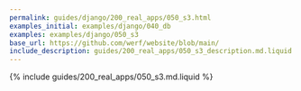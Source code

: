 ```yaml
---
permalink: guides/django/200_real_apps/050_s3.html
examples_initial: examples/django/040_db
examples: examples/django/050_s3
base_url: https://github.com/werf/website/blob/main/
include_description: guides/200_real_apps/050_s3_description.md.liquid
---
```


{% include guides/200_real_apps/050_s3.md.liquid %}
